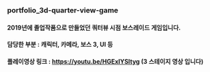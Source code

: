 ### portfolio_3d-quarter-view-game
#### 2019년에 졸업작품으로 만들었던 쿼터뷰 시점 보스레이드 게임입니다.
#### 담당한 부분 : 캐릭터, 카메라, 보스 3, UI 등
#### 플레이영상 링크 : https://youtu.be/HGExIYSItyg (3 스테이지 영상 입니다)
